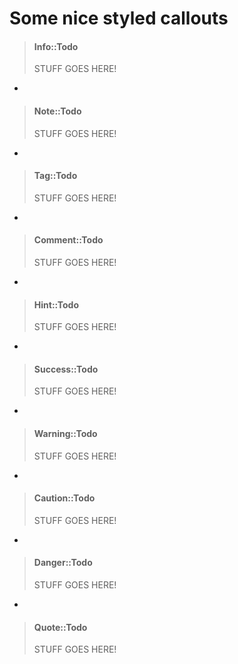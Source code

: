 Some nice styled callouts
=========================

> #### Info::Todo
>
> STUFF GOES HERE!

-

> #### Note::Todo
>
> STUFF GOES HERE!

-

> #### Tag::Todo
>
> STUFF GOES HERE!

-

> #### Comment::Todo
>
> STUFF GOES HERE!

-

> #### Hint::Todo
>
> STUFF GOES HERE!

-

> #### Success::Todo
>
> STUFF GOES HERE!

-

> #### Warning::Todo
>
> STUFF GOES HERE!

-

> #### Caution::Todo
>
> STUFF GOES HERE!

-

> #### Danger::Todo
>
> STUFF GOES HERE!

-

> #### Quote::Todo
>
> STUFF GOES HERE!

